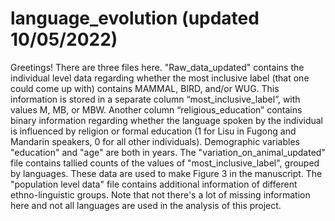 # language_evolution (updated 10/05/2022)
Greetings! There are three files here. "Raw_data_updated" contains the individual level data regarding whether the most inclusive label (that one could come up with) contains MAMMAL, BIRD, and/or WUG. This information is stored in a separate column “most_inclusive_label”, with values M, MB, or MBW. Another column “religious_education” contains binary information regarding whether the language spoken by the individual is influenced by religion or formal education (1 for Lisu in Fugong and Mandarin speakers, 0 for all other individuals). Demographic variables "education" and "age" are both in years. 
The "variation_on_animal_updated" file contains tallied counts of the values of "most_inclusive_label", grouped by languages. These data are used to make Figure 3 in the manuscript.
The "population level data" file contains additional information of different ethno-linguistic groups. Note that not there's a lot of missing information here and not all languages are used in the analysis of this project.
